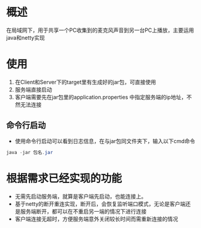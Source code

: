 # 概述
在局域网下，用于共享一个PC收集到的麦克风声音到另一台PC上播放，主要运用java和netty实现
# 使用
1. 在Client和Server下的target里有生成好的jar包，可直接使用
2. 服务端直接启动
3. 客户端需要先在jar包里的application.properties 中指定服务端的ip地址，不然无法连接
## 命令行启动
- 使用命令行启动可以看到日志信息，在与jar包同文件夹下，输入以下cmd命令
```java
java -jar 包名.jar
```
# 根据需求已经实现的功能
- 无需先启动服务端，就算是客户端先启动，也能连接上。
- 基于netty的断开重连实现，断开后，会恢复监听端口模式，无论是客户端还是服务端断开，都可以在不重启另一端的情况下进行连接
- 客户端连接无超时，方便服务端意外关闭较长时间而需重新连接的情况   